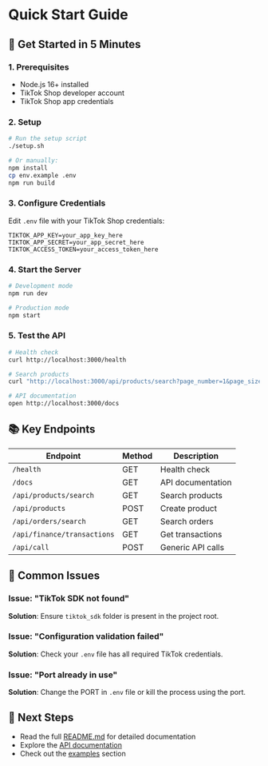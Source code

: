 # Quick Start Guide

## 🚀 Get Started in 5 Minutes

### 1. Prerequisites
- Node.js 16+ installed
- TikTok Shop developer account
- TikTok Shop app credentials

### 2. Setup
```bash
# Run the setup script
./setup.sh

# Or manually:
npm install
cp env.example .env
npm run build
```

### 3. Configure Credentials
Edit `.env` file with your TikTok Shop credentials:
```env
TIKTOK_APP_KEY=your_app_key_here
TIKTOK_APP_SECRET=your_app_secret_here
TIKTOK_ACCESS_TOKEN=your_access_token_here
```

### 4. Start the Server
```bash
# Development mode
npm run dev

# Production mode
npm start
```

### 5. Test the API
```bash
# Health check
curl http://localhost:3000/health

# Search products
curl "http://localhost:3000/api/products/search?page_number=1&page_size=10"

# API documentation
open http://localhost:3000/docs
```

## 📚 Key Endpoints

| Endpoint | Method | Description |
|----------|--------|-------------|
| `/health` | GET | Health check |
| `/docs` | GET | API documentation |
| `/api/products/search` | GET | Search products |
| `/api/products` | POST | Create product |
| `/api/orders/search` | GET | Search orders |
| `/api/finance/transactions` | GET | Get transactions |
| `/api/call` | POST | Generic API calls |

## 🔧 Common Issues

### Issue: "TikTok SDK not found"
**Solution**: Ensure `tiktok_sdk` folder is present in the project root.

### Issue: "Configuration validation failed"
**Solution**: Check your `.env` file has all required TikTok credentials.

### Issue: "Port already in use"
**Solution**: Change the PORT in `.env` file or kill the process using the port.

## 📖 Next Steps
- Read the full [README.md](README.md) for detailed documentation
- Explore the [API documentation](http://localhost:3000/docs)
- Check out the [examples](README.md#usage-examples) section
